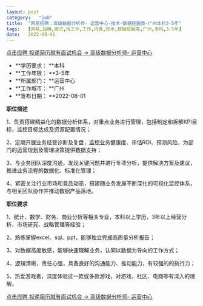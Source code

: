 ```yaml
---
layout:	post
category:	"job"
title:	"网易招聘：高级数据分析师- 运营中心-技术-数据挖掘类-广州本科3-5年"
tags:	[网易,招聘,面试,找工作,工作,内推,技术,数据挖掘类,广州,本科,3-5年]
date:	2022-08-01
---
```


[点击应聘 投递简历就有面试机会 ->  高级数据分析师- 运营中心](http://mobile.bole.netease.com/bole/boleDetail?id=40277&employeeId=346f03c3cda5f04c&key=all)



- **学历要求： **本科
- **工作年限： **3-5年
- **所属部门： **运营中心
- **工作城市： **广州
- **发布日期： **2022-08-01



**职位描述**

1、负责搭建精益化的数据分析体系，对重点业务进行管理，包括制定和拆解KPI目标，监控目标达成及资源配置情况；

2、定期开展业务经营诊断及复盘，监控业务健康度、评估ROI、预测风险，为部门的运营规划及管理决策提供数据支持；

3、与业务团队深度沟通，发现关键问题并进行专项分析，提供解决方案及建议，推进业务流程的数据化、标准化管理；

4、紧密关注行业市场和竞品动态，搭建随业务发展不断深化的可视化监控体系，与相关团队协作并推动数据产品落地。



**职位要求**

1、统计、数学、财务、商业分析等相关专业，本科以上学历，3年以上经营分析、市场研究、战略管理等经验；

2、熟练掌握excel、sql、ppt，能够独立完成高质量分析报告；

3、对数据高度敏感，能够快速理解业务，认同以数据为导向的工作方式；

4、逻辑清晰，责任心强，具备良好的沟通能力、推动能力，有较强的的执行力；

5、热爱游戏者，深度体验过一款或多款游戏，对游戏、社区、电商等有深入的理解。



[点击应聘 投递简历就有面试机会 ->  高级数据分析师- 运营中心](http://mobile.bole.netease.com/bole/boleDetail?id=40277&employeeId=346f03c3cda5f04c&key=all)
